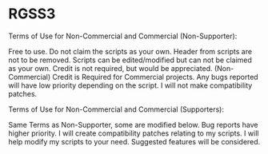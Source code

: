 RGSS3
=====

Terms of Use for Non-Commercial and Commercial (Non-Supporter):

Free to use.
Do not claim the scripts as your own.
Header from scripts are not to be removed.
Scripts can be edited/modified but can not be claimed as your own.
Credit is not required, but would be appreciated. (Non-Commercial)
Credit is Required for Commercial projects.
Any bugs reported will have low priority depending on the script.
I will not make compatibility patches.
 

Terms of Use for Non-Commercial and Commercial (Supporters):

Same Terms as Non-Supporter, some are modified below.
Bug reports have higher priority.
I will create compatibility patches relating to my scripts.
I will help modify my scripts to your need.
Suggested features will be considered.
